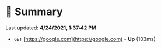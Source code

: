 # 📖 Summary
Last updated: **4/24/2021, 1:37:42 PM**

- `GET` [https://google.com](https://google.com) - **Up** (103ms)
